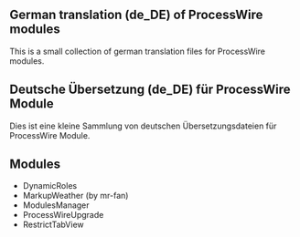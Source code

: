 ## German translation (de_DE) of ProcessWire modules 
This is a small collection of german translation files for ProcessWire modules.

## Deutsche Übersetzung (de_DE) für ProcessWire Module
Dies ist eine kleine Sammlung von deutschen Übersetzungsdateien für ProcessWire Module.

## Modules
* DynamicRoles
* MarkupWeather (by mr-fan)
* ModulesManager
* ProcessWireUpgrade
* RestrictTabView
